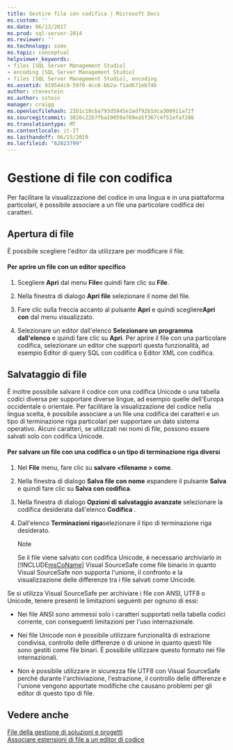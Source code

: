```yaml
---
title: Gestire file con codifica | Microsoft Docs
ms.custom: ''
ms.date: 06/13/2017
ms.prod: sql-server-2014
ms.reviewer: ''
ms.technology: ssms
ms.topic: conceptual
helpviewer_keywords:
- files [SQL Server Management Studio]
- encoding [SQL Server Management Studio]
- files [SQL Server Management Studio], encoding
ms.assetid: 919544c9-59f0-4cc6-bb2a-f1ad671eb74b
author: stevestein
ms.author: sstein
manager: craigg
ms.openlocfilehash: 22b1c18cba793d5845e2adf92b1dca300911a72f
ms.sourcegitcommit: 3026c22b7fba19059a769ea5f367c4f51efaf286
ms.translationtype: MT
ms.contentlocale: it-IT
ms.lasthandoff: 06/15/2019
ms.locfileid: "62823799"
---
```

# <a name="manage-files-with-encoding"></a>Gestione di file con codifica
  Per facilitare la visualizzazione del codice in una lingua e in una piattaforma particolari, è possibile associare a un file una particolare codifica dei caratteri.  
  
## <a name="opening-files"></a>Apertura di file  
 È possibile scegliere l'editor da utilizzare per modificare il file.  
  
#### <a name="to-open-a-file-with-a-specific-editor"></a>Per aprire un file con un editor specifico  
  
1.  Scegliere **Apri** dal menu **File**e quindi fare clic su **File**.  
  
2.  Nella finestra di dialogo **Apri file** selezionare il nome del file.  
  
3.  Fare clic sulla freccia accanto al pulsante **Apri** e quindi scegliere**Apri con** dal menu visualizzato.  
  
4.  Selezionare un editor dall'elenco **Selezionare un programma dall'elenco** e quindi fare clic su **Apri**. Per aprire il file con una particolare codifica, selezionare un editor che supporti questa funzionalità, ad esempio Editor di query SQL con codifica o Editor XML con codifica.  
  
## <a name="saving-files"></a>Salvataggio di file  
 È inoltre possibile salvare il codice con una codifica Unicode o una tabella codici diversa per supportare diverse lingue, ad esempio quelle dell'Europa occidentale o orientale. Per facilitare la visualizzazione del codice nella lingua scelta, è possibile associare a un file una codifica dei caratteri e un tipo di terminazione riga particolari per supportare un dato sistema operativo. Alcuni caratteri, se utilizzati nei nomi di file, possono essere salvati solo con codifica Unicode.  
  
#### <a name="to-save-a-file-with-a-different-encoding-or-line-ending-type"></a>Per salvare un file con una codifica o un tipo di terminazione riga diversi  
  
1.  Nel **File** menu, fare clic su **salvare \<filename > come**.  
  
2.  Nella finestra di dialogo **Salva file con nome** espandere il pulsante **Salva** e quindi fare clic su **Salva con codifica**.  
  
3.  Nella finestra di dialogo **Opzioni di salvataggio avanzate** selezionare la codifica desiderata dall'elenco **Codifica** .  
  
4.  Dall'elenco **Terminazioni riga**selezionare il tipo di terminazione riga desiderato.  
  
    > [!NOTE]  
    >  Se il file viene salvato con codifica Unicode, è necessario archiviarlo in [!INCLUDE[msCoName](../../includes/msconame-md.md)] Visual SourceSafe come file binario in quanto Visual SourceSafe non supporta l'unione, il confronto e la visualizzazione delle differenze tra i file salvati come Unicode.  
  
 Se si utilizza Visual SourceSafe per archiviare i file con ANSI, UTF8 o Unicode, tenere presenti le limitazioni seguenti per ognuno di essi:  
  
-   Nei file ANSI sono ammessi solo i caratteri supportati nella tabella codici corrente, con conseguenti limitazioni per l'uso internazionale.  
  
-   Nei file Unicode non è possibile utilizzare funzionalità di estrazione condivisa, controllo delle differenze o di unione in quanto questi file sono gestiti come file binari. È possibile utilizzare questo formato nei file internazionali.  
  
-   Non è possibile utilizzare in sicurezza file UTF8 con Visual SourceSafe perché durante l'archiviazione, l'estrazione, il controllo delle differenze e l'unione vengono apportate modifiche che causano problemi per gli editor di questo tipo di file.  
  
## <a name="see-also"></a>Vedere anche  
 [File della gestione di soluzioni e progetti](files-that-manage-solutions-and-projects.md)   
 [Associare estensioni di file a un editor di codice](../../relational-databases/scripting/associate-file-extensions-to-a-code-editor.md)  
  
  
